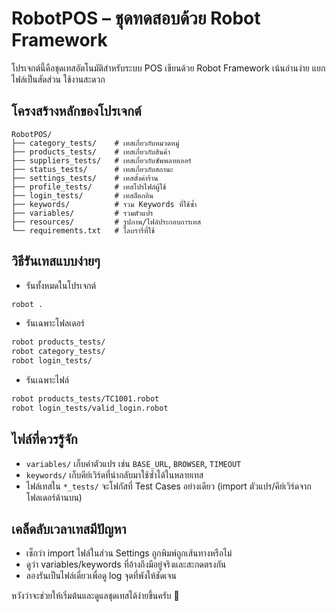 # RobotPOS – ชุดทดสอบด้วย Robot Framework

โปรเจกต์นี้คือชุดเทสอัตโนมัติสำหรับระบบ POS เขียนด้วย Robot Framework เน้นอ่านง่าย แยกไฟล์เป็นสัดส่วน ใช้งานสะดวก

## โครงสร้างหลักของโปรเจกต์

```
RobotPOS/
├── category_tests/    # เทสเกี่ยวกับหมวดหมู่
├── products_tests/    # เทสเกี่ยวกับสินค้า
├── suppliers_tests/   # เทสเกี่ยวกับซัพพลายเออร์
├── status_tests/      # เทสเกี่ยวกับสถานะ
├── settings_tests/    # เทสตั้งค่าร้าน
├── profile_tests/     # เทสโปรไฟล์ผู้ใช้
├── login_tests/       # เทสล็อกอิน
├── keywords/          # รวม Keywords ที่ใช้ซ้ำ
├── variables/         # รวมตัวแปร
├── resources/         # รูปภาพ/ไฟล์ประกอบการเทส
└── requirements.txt   # ไลบรารีที่ใช้
```

## วิธีรันเทสแบบง่ายๆ

- รันทั้งหมดในโปรเจกต์
```bash
robot .
```

- รันเฉพาะโฟลเดอร์
```bash
robot products_tests/
robot category_tests/
robot login_tests/
```

- รันเฉพาะไฟล์
```bash
robot products_tests/TC1001.robot
robot login_tests/valid_login.robot
```

## ไฟล์ที่ควรรู้จัก

- `variables/` เก็บค่าตัวแปร เช่น `BASE_URL`, `BROWSER`, `TIMEOUT`
- `keywords/` เก็บคีย์เวิร์ดที่นำกลับมาใช้ซ้ำได้ในหลายเทส
- ไฟล์เทสใน `*_tests/` จะโฟกัสที่ Test Cases อย่างเดียว (import ตัวแปร/คีย์เวิร์ดจากโฟลเดอร์ด้านบน)

## เคล็ดลับเวลาเทสมีปัญหา

- เช็กว่า import ไฟล์ในส่วน Settings ถูกพิมพ์ถูกเส้นทางหรือไม่
- ดูว่า variables/keywords ที่อ้างถึงมีอยู่จริงและสะกดตรงกัน
- ลองรันเป็นไฟล์เดี่ยวเพื่อดู log จุดที่พังให้ชัดเจน

หวังว่าจะช่วยให้เริ่มต้นและดูแลชุดเทสได้ง่ายขึ้นครับ 🙂
